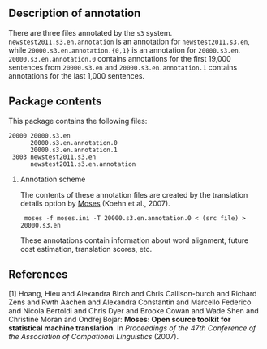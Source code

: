 Description of annotation
-------------------------

There are three files annotated by the `s3` system. `newstest2011.s3.en.annotation`
is an annotation for `newstest2011.s3.en`, while `20000.s3.en.annotation.{0,1}`
is an annotation for `20000.s3.en`.  `20000.s3.en.annotation.0` contains
annotations for the first 19,000 sentences from `20000.s3.en` and
`20000.s3.en.annotation.1` contains annotations for the last 1,000 sentences.

Package contents
----------------

This package contains the following files:

    20000 20000.s3.en
          20000.s3.en.annotation.0
          20000.s3.en.annotation.1
     3003 newstest2011.s3.en
          newstest2011.s3.en.annotation

1. Annotation scheme

     The contents of these annotation files are created by the translation
     details option by [Moses](http://www.statmt.org) (Koehn et al., 2007).

        moses -f moses.ini -T 20000.s3.en.annotation.0 < (src file) > 20000.s3.en

     These annotations contain information about word alignment, future cost
     estimation, translation scores, etc.

References
----------

[1] Hoang, Hieu and Alexandra Birch and Chris Callison-burch and Richard Zens and Rwth Aachen and Alexandra Constantin and Marcello Federico and Nicola Bertoldi and Chris Dyer and Brooke Cowan and Wade Shen and Christine Moran and Ondřej Bojar: __Moses: Open source toolkit for statistical machine translation__. In _Proceedings of the 47th Conference of the Association of Compational Linguistics_ (2007).
